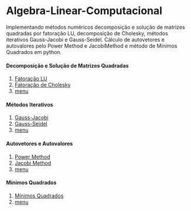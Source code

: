 # Algebra-Linear-Computacional
Implementando métodos numéricos decomposição e solução de matrizes quadradas por fatoração LU, decomposição de Cholesky, métodos iterativos Gauss-Jacobi e Gauss-Seidel.
Cálculo de autovetores e autovalores pelo Power Method e JacobiMethod e método de Mínimos Quadrados em python.

#### Decomposição e Solução de Matrizes Quadradas
   1. [Fatoração LU](https://github.com/mayaragao/Algebra-linear/blob/master/src/LU%20e%20Cholesky/Decomposicao_LU.py)
   2. [Fatoração de Cholesky](https://github.com/mayaragao/Algebra-linear/blob/master/src/LU%20e%20Cholesky/Cholesky.py)
   3. [menu](https://github.com/mayaragao/Algebra-linear/blob/master/src/LU%20e%20Cholesky/main.py)

#### Métodos Iterativos
   1. [Gauss-Jacobi](https://github.com/mayaragao/Algebra-linear/tree/master/src/Seidel%20e%20Jacobi)
   2. [Gauss-Seidel](https://github.com/mayaragao/Algebra-linear/blob/master/src/Seidel%20e%20Jacobi/Seidel.py)
   3. [menu](https://github.com/mayaragao/Algebra-linear/blob/master/src/Seidel%20e%20Jacobi/main.py)

#### Autovetores e Autovalores
   1. [Power Method](https://github.com/mayaragao/Algebra-linear/blob/master/src/Autovetores%20e%20Autovalores/PowerMethod.py)
   2. [Jacobi Method](https://github.com/mayaragao/Algebra-linear/blob/master/src/Autovetores%20e%20Autovalores/JacobiMethod.py)
   3. [menu](https://github.com/mayaragao/Algebra-linear/blob/master/src/Autovetores%20e%20Autovalores/main.py)

#### Mínimos Quadrados
   1. [Mínimos Quadrados](https://github.com/mayaragao/Algebra-linear/blob/master/src/Minimos%20Quadrados/Minimos.py)
   2. [menu](https://github.com/mayaragao/Algebra-linear/blob/master/src/Minimos%20Quadrados/main.py)
